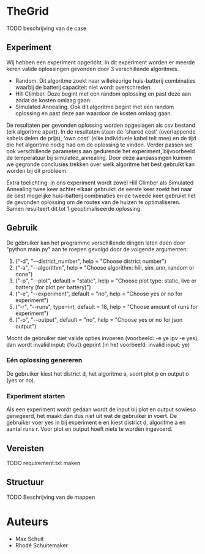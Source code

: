 # TheGrid
TODO beschrijving van de case

## Experiment
Wij hebben een experiment opgericht. In dit experiment worden er meerde keren valide oplossingen gevonden door 3 verschillende algoritmes.

- Random. Dit algoritme zoekt naar willekeurige huis-batterij combinaties waarbij de batterij capaciteit niet wordt overschreden.
- Hill Climber. Deze begint met een random oplossing en past deze aan zodat de kosten omlaag gaan.
- Simulated Annealing. Ook dit algoritme begint met een random oplossing en past deze aan waardoor de kosten omlaag gaan.

De resultaten per gevonden oplossing worden opgeslagen als csv bestand (elk algoritme apart). In de resultaten staan de 'shared cost' (overlappende kabels delen de prijs), 'own cost' (elke individuele kabel telt mee) en de tijd die het algoritme nodig had om de oplossing te vinden. Verder passen we ook verschillende parameters aan gedurende het experiment, bijvoorbeeld de temperatuur bij simulated_annealing. Door deze aanpassingen kunnen we gegronde conclusies trekken over welk algoritme het best gebruikt kan worden bij dit probleem.

Extra toelichting:
In ons experiment wordt zowel Hill Climber als Simulated Annealing twee keer achter elkaar gebruikt: de eerste keer zoekt het naar de best mogelijke huis-batterij combinaties en de tweede keer gebruikt het de gevonden oplossing om de routes van de huizen te optimaliseren. Samen resulteert dit tot 1 geoptimaliseerde oplossing.

## Gebruik
De gebruiker kan het programme verschillende dingen laten doen door "python main.py" aan te roepen gevolgd door de volgende argumenten:

1. ("-d", "--district_number", help = "Choose district number")
2. ("-a", "--algorithm", help = "Choose algorithm: hill, sim_ann, random or none")
3. ("-p", "--plot", default = "static", help = "Choose plot type: static, live or battery (for plot per battery)")
4. ("-e", "--experiment", default = "no", help = "Choose yes or no for experiment")
5. ("-r", "--runs", type=int, default = 18, help = "Choose amount of runs for experiment")
6. ("-o", "--output", default = "no", help = "Choose yes or no for json output")

Mocht de gebruiker niet valide opties invoeren (voorbeeld: -e ye ipv -e yes), dan wordt invalid input: {fout} geprint (in het voorbeeld: invalid input: ye)
    
### Eén oplossing genereren
De gebruiker kiest het district d, het algoritme a, soort plot p en output o (yes or no).

### Experiment starten
Als een experiment wordt gedaan wordt de input bij plot en output sowieso genegeerd, het maakt dan dus niet uit wat de gebruiker in voert.
De gebruiker voer yes in bij experiment e en kiest district d, algoritme a en aantal runs r. Voor plot en output hoeft niets te worden ingevoerd.

## Vereisten
TODO requirement.txt maken

## Structuur
TODO Beschrijving van de mappen

# Auteurs
- Max Schuit
- Rhodé Schuitemaker
